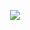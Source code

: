 <p align="center" >
    <a href="LINK TO: WHEN CLICKED">
      <img src="https://github.r2v.ch/codewars?user=tsokur" />
    </a>
</p>

<!--[![Codewars](https://github.r2v.ch/codewars?user=tsokur&name=true&top_languages=true&theme=purple_dark)(LINK)]-->

<!--
### Hi there 👋
-->

<!--
**AndriiTsokur/AndriiTsokur** is a ✨ _special_ ✨ repository because its `README.md` (this file) appears on your GitHub profile.

Here are some ideas to get you started:

- 🔭 I’m currently working on ...
- 🌱 I’m currently learning ...
- 👯 I’m looking to collaborate on ...
- 🤔 I’m looking for help with ...
- 💬 Ask me about ...
- 📫 How to reach me: ...
- 😄 Pronouns: ...
- ⚡ Fun fact: ...
-->
